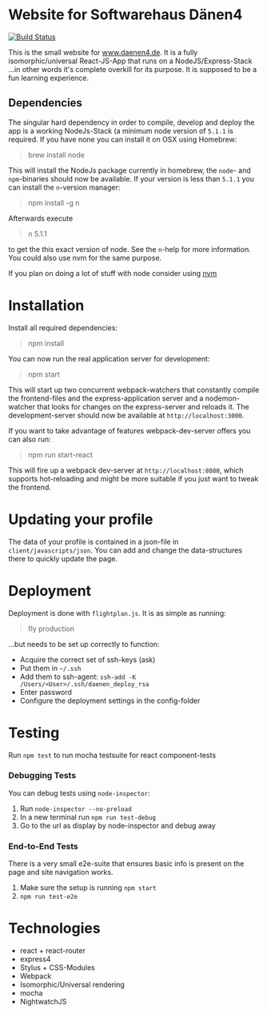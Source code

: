 # Website for Softwarehaus Dänen4
[![Build Status](https://travis-ci.org/luhmann/daenen-react.svg?branch=master)](https://travis-ci.org/luhmann/daenen-react)

This is the small website for www.daenen4.de. It is a fully isomorphic/universal React-JS-App that runs on a NodeJS/Express-Stack
...in other words it's complete overkill for its purpose. It is supposed to be a fun learning experience.

## Dependencies

The singular hard dependency in order to compile, develop and deploy the app is a working NodeJs-Stack (a minimum node version of `5.1.1` is required. If you have none you can install it on OSX using Homebrew:

> brew install node

This will install the NodeJs package currently in homebrew, the `node`- and `npm`-binaries should now be available. If your version is less than `5.1.1` you can install the `n`-version manager:

> npm install -g n

Afterwards execute

> n 5.1.1

to get the this exact version of node. See the `n`-help for more information. You could also use nvm for the same purpose.

If you plan on doing a lot of stuff with node consider using [nvm](https://github.com/creationix/nvm)


# Installation

Install all required dependencies:

> npm install

You can now run the real application server for development:

> npm start

This will start up two concurrent webpack-watchers that constantly compile the frontend-files and the express-application server and a nodemon-watcher that looks for changes on the express-server and reloads it. The development-server should now be available at `http://localhost:3000`.

If you want to take advantage of features webpack-dev-server offers you can also run:

> npm run start-react

This will fire up a webpack dev-server at `http://localhost:8080`, which supports hot-reloading and might be more suitable if you just want to tweak the frontend.

# Updating your profile

The data of your profile is contained in a json-file in `client/javascripts/json`. You can add and change the
data-structures there to quickly update the page.


# Deployment

Deployment is done with `flightplan.js`. It is as simple as running:

> fly production

...but needs to be set up correctly to function:

* Acquire the correct set of ssh-keys (ask)
* Put them in `~/.ssh`
* Add them to ssh-agent: `ssh-add -K /Users/<User>/.ssh/daenen_deploy_rsa`
* Enter password
* Configure the deployment settings in the config-folder

# Testing

Run `npm test` to run mocha testsuite for react component-tests

### Debugging Tests

You can debug tests using `node-inspector`:

1. Run `node-inspector --no-preload`
2. In a new terminal run `npm run test-debug`
3. Go to the url as display by node-inspector and debug away

### End-to-End Tests

There is a very small e2e-suite that ensures basic info is present on the page and site navigation works.

1. Make sure the setup is running `npm start`
2. `npm run test-e2e`

# Technologies

* react + react-router
* express4
* Stylus + CSS-Modules
* Webpack
* Isomorphic/Universal rendering
* mocha
* NightwatchJS
